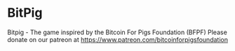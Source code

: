 # BitPig
Bitpig - The game inspired by the Bitcoin For Pigs Foundation (BFPF)
Please donate on our patreon at https://www.patreon.com/bitcoinforpigsfoundation
